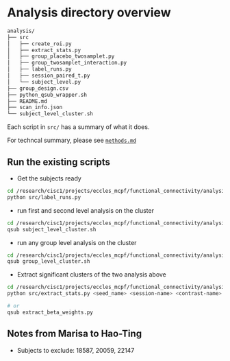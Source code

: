 # Analysis directory overview

```bash
analysis/
├── src
│   ├── create_roi.py
│   ├── extract_stats.py
│   ├── group_placebo_twosamplet.py
│   ├── group_twosamplet_interaction.py
│   ├── label_runs.py
│   ├── session_paired_t.py
│   └── subject_level.py
├── group_design.csv
├── python_qsub_wrapper.sh
├── README.md
├── scan_info.json
└── subject_level_cluster.sh
```

Each script in `src/` has a summary of what it does.

For techncal summary, please see [`methods.md`](./methods.md)

## Run the existing scripts

- Get the subjects ready

```bash
cd /research/cisc1/projects/eccles_mcpf/functional_connectivity/analysis
python src/label_runs.py
```

- run first and second level analysis on the cluster

```bash
cd /research/cisc1/projects/eccles_mcpf/functional_connectivity/analysis
qsub subject_level_cluster.sh
```

- run any group level analysis on the cluster

```bash
cd /research/cisc1/projects/eccles_mcpf/functional_connectivity/analysis
qsub group_level_cluster.sh
```

- Extract significant clusters of the two analysis above

```bash
cd /research/cisc1/projects/eccles_mcpf/functional_connectivity/analysis
python src/extract_stats.py <seed_name> <session-name> <contrast-name>

# or
qsub extract_beta_weights.py
```

## Notes from Marisa to Hao-Ting

- Subjects to exclude: 18587, 20059, 22147
